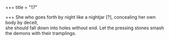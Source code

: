 +++
title = "17"

+++
She who goes forth by night like a nightjar [?], concealing her own body  by deceit,  
she should fall down into holes without end. Let the pressing stones  smash the demons with their tramplings.  